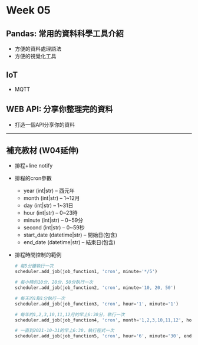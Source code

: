 
# Week 05

## Pandas: 常用的資料科學工具介紹
- 方便的資料處理語法
- 方便的視覺化工具

## IoT
- MQTT 

## WEB API: 分享你整理完的資料
- 打造一個API分享你的資料

----
## 補充教材 (W04延伸)

- 排程+line notify

- 排程的cron參數
    - year (int|str) – 西元年
    - month (int|str) – 1~12月
    - day (int|str) – 1~31日
    - hour (int|str) – 0~23時
    - minute (int|str) – 0~59分
    - second (int|str) – 0~59秒
    - start_date (datetime|str) – 開始日(包含)
    - end_date (datetime|str) – 結束日(包含)

- 排程時間控制的範例
    ``` python
    # 每5分鐘執行一次
    scheduler.add_job(job_function1, 'cron', minute='*/5')

    # 每小時的10分、20分、50分執行一次
    scheduler.add_job(job_function2, 'cron', minute='10, 20, 50')

    # 每天的1點1分執行一次
    scheduler.add_job(job_function3, 'cron', hour='1', minute='1')

    # 每年的1,2,3,10,11,12月的早上6:30分，執行一次
    scheduler.add_job(job_function4, 'cron', month='1,2,3,10,11,12', hour='6', minute='30')

    # 一直到2021-10-31的早上6:30，執行程式一次
    scheduler.add_job(job_function5, 'cron', hour='6', minute='30', end_date='2021-10-31')
    ```
    